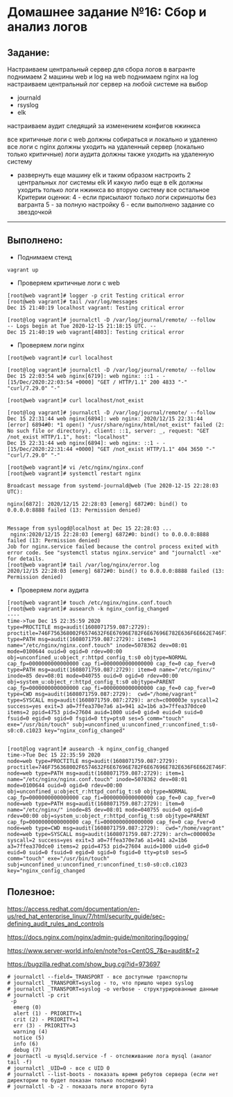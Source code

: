 # **Домашнее задание №16: Сбор и анализ логов**

## **Задание:**
Настраиваем центральный сервер для сбора логов
в вагранте поднимаем 2 машины web и log
на web поднимаем nginx
на log настраиваем центральный лог сервер на любой системе на выбор
- journald
- rsyslog
- elk

настраиваем аудит следящий за изменением конфигов нжинкса

все критичные логи с web должны собираться и локально и удаленно
все логи с nginx должны уходить на удаленный сервер (локально только критичные)
логи аудита должны также уходить на удаленную систему


* развернуть еще машину elk
и таким образом настроить 2 центральных лог системы elk И какую либо еще
в elk должны уходить только логи нжинкса
во вторую систему все остальное
Критерии оценки: 4 - если присылают только логи скриншоты без вагранта
5 - за полную настройку
6 - если выполнено задание со звездочкой

---

## **Выполнено:**

- Поднимаем стенд
```
vagrant up
```

- Проверяем критичные логи с web
```
[root@web vagrant]# logger -p crit Testing critical error
[root@web vagrant]# tail /var/log/messages
Dec 15 21:40:19 localhost vagrant: Testing critical error

[root@log vagrant]# journalctl -D /var/log/journal/remote/ --follow
-- Logs begin at Tue 2020-12-15 21:18:15 UTC. --
Dec 15 21:40:19 web vagrant[4803]: Testing critical error
```

- Проверяем логи nginx
```
[root@web vagrant]# curl localhost

[root@log vagrant]# journalctl -D /var/log/journal/remote/ --follow
Dec 15 22:03:54 web nginx[6719]: web nginx: ::1 - - [15/Dec/2020:22:03:54 +0000] "GET / HTTP/1.1" 200 4833 "-" "curl/7.29.0" "-"

[root@web vagrant]# curl localhost/not_exist

[root@log vagrant]# journalctl -D /var/log/journal/remote/ --follow
Dec 15 22:31:44 web nginx[6894]: web nginx: 2020/12/15 22:31:44 [error] 6894#0: *1 open() "/usr/share/nginx/html/not_exist" failed (2: No such file or directory), client: ::1, server: _, request: "GET /not_exist HTTP/1.1", host: "localhost"
Dec 15 22:31:44 web nginx[6894]: web nginx: ::1 - - [15/Dec/2020:22:31:44 +0000] "GET /not_exist HTTP/1.1" 404 3650 "-" "curl/7.29.0" "-"

[root@web vagrant]# vi /etc/nginx/nginx.conf
[root@web vagrant]# systemctl restart nginx

Broadcast message from systemd-journald@web (Tue 2020-12-15 22:28:03 UTC):

nginx[6872]: 2020/12/15 22:28:03 [emerg] 6872#0: bind() to 0.0.0.0:8888 failed (13: Permission denied)


Message from syslogd@localhost at Dec 15 22:28:03 ...
 nginx:2020/12/15 22:28:03 [emerg] 6872#0: bind() to 0.0.0.0:8888 failed (13: Permission denied)
Job for nginx.service failed because the control process exited with error code. See "systemctl status nginx.service" and "journalctl -xe" for details.
[root@web vagrant]# tail /var/log/nginx/error.log
2020/12/15 22:28:03 [emerg] 6872#0: bind() to 0.0.0.0:8888 failed (13: Permission denied)
```

- Проверяем логи аудита
```
[root@web vagrant]# touch /etc/nginx/nginx.conf.touch
[root@web vagrant]# ausearch -k nginx_config_changed
----
time->Tue Dec 15 22:35:59 2020
type=PROCTITLE msg=audit(1608071759.087:2729): proctitle=746F756368002F6574632F6E67696E782F6E67696E782E636F6E662E746F756368
type=PATH msg=audit(1608071759.087:2729): item=1 name="/etc/nginx/nginx.conf.touch" inode=5078362 dev=08:01 mode=0100644 ouid=0 ogid=0 rdev=00:00 obj=unconfined_u:object_r:httpd_config_t:s0 objtype=NORMAL cap_fp=0000000000000000 cap_fi=0000000000000000 cap_fe=0 cap_fver=0
type=PATH msg=audit(1608071759.087:2729): item=0 name="/etc/nginx/" inode=85 dev=08:01 mode=040755 ouid=0 ogid=0 rdev=00:00 obj=system_u:object_r:httpd_config_t:s0 objtype=PARENT cap_fp=0000000000000000 cap_fi=0000000000000000 cap_fe=0 cap_fver=0
type=CWD msg=audit(1608071759.087:2729):  cwd="/home/vagrant"
type=SYSCALL msg=audit(1608071759.087:2729): arch=c000003e syscall=2 success=yes exit=3 a0=7ffea370e7a6 a1=941 a2=1b6 a3=7ffea370dce0 items=2 ppid=4753 pid=27604 auid=1000 uid=0 gid=0 euid=0 suid=0 fsuid=0 egid=0 sgid=0 fsgid=0 tty=pts0 ses=5 comm="touch" exe="/usr/bin/touch" subj=unconfined_u:unconfined_r:unconfined_t:s0-s0:c0.c1023 key="nginx_config_changed"


[root@log vagrant]# ausearch -k nginx_config_changed
time->Tue Dec 15 22:35:59 2020
node=web type=PROCTITLE msg=audit(1608071759.087:2729): proctitle=746F756368002F6574632F6E67696E782F6E67696E782E636F6E662E746F756368
node=web type=PATH msg=audit(1608071759.087:2729): item=1 name="/etc/nginx/nginx.conf.touch" inode=5078362 dev=08:01 mode=0100644 ouid=0 ogid=0 rdev=00:00 obj=unconfined_u:object_r:httpd_config_t:s0 objtype=NORMAL cap_fp=0000000000000000 cap_fi=0000000000000000 cap_fe=0 cap_fver=0
node=web type=PATH msg=audit(1608071759.087:2729): item=0 name="/etc/nginx/" inode=85 dev=08:01 mode=040755 ouid=0 ogid=0 rdev=00:00 obj=system_u:object_r:httpd_config_t:s0 objtype=PARENT cap_fp=0000000000000000 cap_fi=0000000000000000 cap_fe=0 cap_fver=0
node=web type=CWD msg=audit(1608071759.087:2729):  cwd="/home/vagrant"
node=web type=SYSCALL msg=audit(1608071759.087:2729): arch=c000003e syscall=2 success=yes exit=3 a0=7ffea370e7a6 a1=941 a2=1b6 a3=7ffea370dce0 items=2 ppid=4753 pid=27604 auid=1000 uid=0 gid=0 euid=0 suid=0 fsuid=0 egid=0 sgid=0 fsgid=0 tty=pts0 ses=5 comm="touch" exe="/usr/bin/touch" subj=unconfined_u:unconfined_r:unconfined_t:s0-s0:c0.c1023 key="nginx_config_changed
```

## **Полезное:**

https://access.redhat.com/documentation/en-us/red_hat_enterprise_linux/7/html/security_guide/sec-defining_audit_rules_and_controls

https://docs.nginx.com/nginx/admin-guide/monitoring/logging/

https://www.server-world.info/en/note?os=CentOS_7&p=audit&f=2

https://bugzilla.redhat.com/show_bug.cgi?id=973697

```
# journalctl --field=_TRANSPORT - все доступные транспорты
# journalctl _TRANSPORT=syslog - то, что пришло через syslog
# journalctl _TRANSPORT=syslog -o verbose - структурированные данные
# journalctl -p crit
 -p
  emerg (0)
  alert (1) - PRIORITY=1
  crit (2) - PRIORITY=1
  err (3) - PRIORITY=3
  warning (4)
  notice (5)
  info (6)
  debug (7)
# journactl -u mysqld.service -f - отслеживание лога mysql (аналог tail -f)
# journalctl _UID=0 - все с UID 0
# journalctl --list-boots - показать время ребутов сервера (если нет директории то будет показан только последний)
# journalctl -b -2 - показать логи второго бута
```
